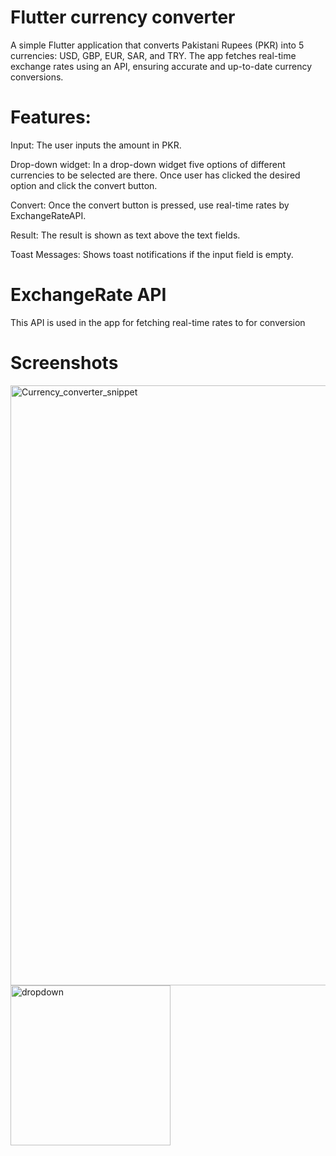 # Flutter currency converter

A simple Flutter application that converts Pakistani Rupees (PKR) into 5 currencies: USD, GBP, EUR, SAR, and TRY. The app fetches real-time exchange rates using an API, ensuring accurate and up-to-date currency conversions.

# Features:
Input: The user inputs the amount in PKR.

Drop-down widget: In a drop-down widget five options of different currencies to be selected are there. Once user has clicked the desired option and click the convert button.

Convert: Once the convert button is pressed, use real-time rates by ExchangeRateAPI.

Result: The result is shown as text above the text fields.

Toast Messages: Shows toast notifications if the input field is empty.

# ExchangeRate API
This API is used in the app for fetching real-time rates to for conversion

# Screenshots

<img width="960" alt="Currency_converter_snippet" src="https://github.com/user-attachments/assets/46b62024-32c2-44a9-8ec4-48ce1a2cf939">

<img width="256" alt="dropdown" src="https://github.com/user-attachments/assets/9df5461d-d8eb-490b-a520-ad63a509e44b">

